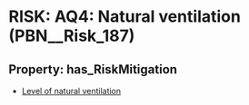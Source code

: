 # RISK: __AQ4: Natural ventilation__ (PBN__Risk_187)

## Property: has_RiskMitigation

* [Level of natural ventilation](PBN__RiskMitigation_227)

